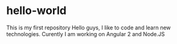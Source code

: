 # hello-world
This is my first repository
Hello guys, I like to code and learn new technologies. Curently I am working on Angular 2 and Node.JS
